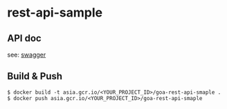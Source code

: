 # rest-api-sample

## API doc

see: [swagger](./doc/openapi.yaml)

## Build & Push

```
$ docker build -t asia.gcr.io/<YOUR_PROJECT_ID>/goa-rest-api-smaple .
$ docker push asia.gcr.io/<YOUR_PROJECT_ID>/goa-rest-api-smaple
```